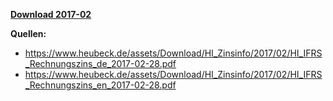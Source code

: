 [**Download 2017-02**](https://downgit.github.io/#/home?url=https://github.com/GeorgGoldbach/Zinsarchiv/tree/master/2017-02)

**Quellen:**
* https://www.heubeck.de/assets/Download/HI_Zinsinfo/2017/02/HI_IFRS_Rechnungszins_de_2017-02-28.pdf
* https://www.heubeck.de/assets/Download/HI_Zinsinfo/2017/02/HI_IFRS_Rechnungszins_en_2017-02-28.pdf
